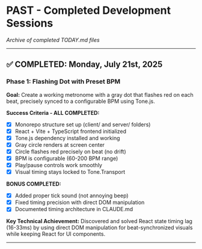 # PAST - Completed Development Sessions

*Archive of completed TODAY.md files*

---

## ✅ COMPLETED: Monday, July 21st, 2025
### Phase 1: Flashing Dot with Preset BPM

**Goal:** Create a working metronome with a gray dot that flashes red on each beat, precisely synced to a configurable BPM using Tone.js.

**Success Criteria - ALL COMPLETED:**
- [x] Monorepo structure set up (client/ and server/ folders)
- [x] React + Vite + TypeScript frontend initialized
- [x] Tone.js dependency installed and working
- [x] Gray circle renders at screen center
- [x] Circle flashes red precisely on beat (no drift)
- [x] BPM is configurable (60-200 BPM range)
- [x] Play/pause controls work smoothly
- [x] Visual timing stays locked to Tone.Transport

**BONUS COMPLETED:**
- [x] Added proper tick sound (not annoying beep)
- [x] Fixed timing precision with direct DOM manipulation
- [x] Documented timing architecture in CLAUDE.md

**Key Technical Achievement:** Discovered and solved React state timing lag (16-33ms) by using direct DOM manipulation for beat-synchronized visuals while keeping React for UI components.

---